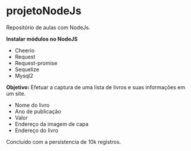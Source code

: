﻿# projetoNodeJs
Repositório de aulas com NodeJs.

**Instalar módulos no NodeJS**
<ul>
  <li>Cheerio</li>
  <li>Request</li>
  <li>Request-promise</li>
  <li>Sequelize</li>
  <li>Mysql2</li>
</ul>
  
**Objetivo:**
Efetuar a captura de uma lista de livros e suas informações em um site.
<ul>
  <li>Nome do livro</li>
  <li>Ano de publicação</li>
  <li>Valor</li>
  <li>Endereço da imagem de capa</li>
  <li>Endereço do livro</li>
</ul>

Concluído com a persistencia de 10k registros.
